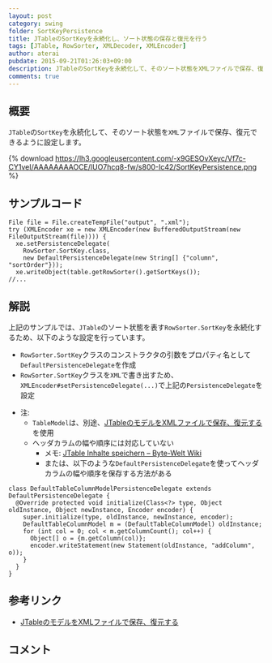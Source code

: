 ```yaml
---
layout: post
category: swing
folder: SortKeyPersistence
title: JTableのSortKeyを永続化し、ソート状態の保存と復元を行う
tags: [JTable, RowSorter, XMLDecoder, XMLEncoder]
author: aterai
pubdate: 2015-09-21T01:26:03+09:00
description: JTableのSortKeyを永続化して、そのソート状態をXMLファイルで保存、復元できるように設定します。
comments: true
---
```

## 概要
`JTable`の`SortKey`を永続化して、そのソート状態を`XML`ファイルで保存、復元できるように設定します。

{% download https://lh3.googleusercontent.com/-x9GESOvXeyc/Vf7c-CY1veI/AAAAAAAAOCE/lUO7hcq8-fw/s800-Ic42/SortKeyPersistence.png %}

## サンプルコード
<pre class="prettyprint"><code>File file = File.createTempFile("output", ".xml");
try (XMLEncoder xe = new XMLEncoder(new BufferedOutputStream(new FileOutputStream(file)))) {
  xe.setPersistenceDelegate(
    RowSorter.SortKey.class,
    new DefaultPersistenceDelegate(new String[] {"column", "sortOrder"}));
  xe.writeObject(table.getRowSorter().getSortKeys());
//...
</code></pre>

## 解説
上記のサンプルでは、`JTable`のソート状態を表す`RowSorter.SortKey`を永続化するため、以下のような設定を行っています。

- `RowSorter.SortKey`クラスのコンストラクタの引数をプロパティ名として`DefaultPersistenceDelegate`を作成
- `RowSorter.SortKey`クラスを`XML`で書き出すため、`XMLEncoder#setPersistenceDelegate(...)`で上記の`PersistenceDelegate`を設定

<!-- dummy comment line for breaking list -->

- 注:
    - `TableModel`は、別途、[JTableのモデルをXMLファイルで保存、復元する](http://ateraimemo.com/Swing/PersistenceDelegate.html)を使用
    - ヘッダカラムの幅や順序には対応していない
        - メモ: [JTable Inhalte speichern – Byte-Welt Wiki](http://wiki.byte-welt.net/wiki/JTable_Inhalte_speichern)
        - または、以下のような`DefaultPersistenceDelegate`を使ってヘッダカラムの幅や順序を保存する方法がある

<!-- dummy comment line for breaking list -->

<pre class="prettyprint"><code>class DefaultTableColumnModelPersistenceDelegate extends DefaultPersistenceDelegate {
  @Override protected void initialize(Class&lt;?&gt; type, Object oldInstance, Object newInstance, Encoder encoder) {
    super.initialize(type, oldInstance, newInstance, encoder);
    DefaultTableColumnModel m = (DefaultTableColumnModel) oldInstance;
    for (int col = 0; col &lt; m.getColumnCount(); col++) {
      Object[] o = {m.getColumn(col)};
      encoder.writeStatement(new Statement(oldInstance, "addColumn", o));
    }
  }
}
</code></pre>

## 参考リンク
- [JTableのモデルをXMLファイルで保存、復元する](http://ateraimemo.com/Swing/PersistenceDelegate.html)

<!-- dummy comment line for breaking list -->

## コメント
